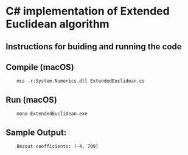 # C# implementation of Extended Euclidean algorithm


## Instructions for buiding and running the code

## Compile (macOS)
```
    mcs -r:System.Numerics.dll ExtendedEuclidean.cs
```

## Run (macOS)
```
    mono ExtendedEuclidean.exe 
```

## Sample Output:
```
    Bézout coefficients: (-4, 709)
```